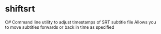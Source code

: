 # shiftsrt
C# Command line utility to adjust timestamps of SRT subtitle file
Allows you to move subtitles forwards or back in time as specified
